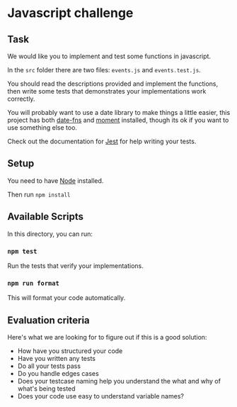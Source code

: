 # Javascript challenge

## Task

We would like you to implement and test some functions in javascript.

In the `src` folder there are two files: `events.js` and `events.test.js`.

You should read the descriptions provided and implement the functions, then
write some tests that demonstrates your implementations work correctly.

You will probably want to use a date library to make things a little easier,
this project has both [date-fns](https://date-fns.org) and
[moment](https://momentjs.com) installed, though its ok if you want to use
something else too.

Check out the documentation for [Jest](https://jestjs.io) for help writing your
tests.

## Setup

You need to have [Node](https://nodejs.org/en/) installed.

Then run `npm install`

## Available Scripts

In this directory, you can run:

### `npm test`

Run the tests that verify your implementations.

### `npm run format`

This will format your code automatically.

## Evaluation criteria

Here's what we are looking for to figure out if this is a good solution:

- How have you structured your code
- Have you written any tests
- Do all your tests pass
- Do you handle edges cases
- Does your testcase naming help you understand the what and why of what's being tested
- Does your code use easy to understand variable names?

